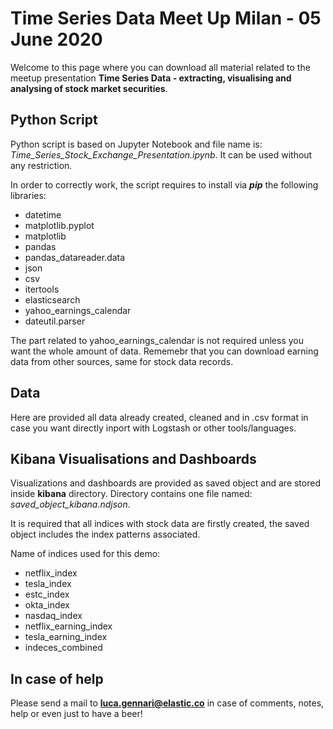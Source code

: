 # Time Series Data Meet Up Milan - 05 June 2020

Welcome to this page where you can download all material related to the meetup presentation **Time Series Data - extracting, visualising and analysing of stock market securities**.

## Python Script

Python script is based on Jupyter Notebook and file name is: *Time_Series_Stock_Exchange_Presentation.ipynb*. It can be used without any restriction.

In order to correctly work, the script requires to install via ***pip*** the following libraries:

* datetime
* matplotlib.pyplot
* matplotlib
* pandas
* pandas_datareader.data
* json
* csv
* itertools
* elasticsearch 
* yahoo_earnings_calendar
* dateutil.parser

The part related to yahoo_earnings_calendar is not required unless you want the whole amount of data. Rememebr that you can download earning data from other sources, same for stock data records.

## Data

Here are provided all data already created, cleaned and in .csv format in case you want directly inport with Logstash or other tools/languages.

## Kibana Visualisations and Dashboards

Visualizations and dashboards are provided as saved object and are stored inside **kibana** directory. Directory contains one file named: *saved_object_kibana.ndjson*.

It is required that all indices with stock data are firstly created, the saved object includes the index patterns associated.

Name of indices used for this demo:

* netflix_index
* tesla_index
* estc_index
* okta_index
* nasdaq_index
* netflix_earning_index
* tesla_earning_index
* indeces_combined 

## In case of help

Please send a mail to **luca.gennari@elastic.co** in case of comments, notes, help or even just to have a beer!
